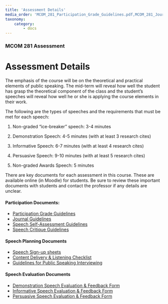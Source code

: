 ```yaml
---
title: 'Assessment Details'
media_order: 'MCOM_281_Participation_Grade_Guidelines.pdf,MCOM_281_Journal_Guidelines.pdf,MCOM_281_Speech_Self-Assessment_Guidelines.pdf,MCOM_281_Speech_Critique_Guidelines.pdf,MCOM_281_Content_Delivery&Listening_Checklist.pdf,MCOM_281_Speech_Sign-up_sheets.doc,MCOM_281_Demonstration_Speech_Evaluation&Feedback_Form.docx,MCOM_281_Informative_Speech_Evaluation&Feedback_Form.docx,MCOM_281_Persuasive_Speech_Evaluation&Feedback_Form.docx'
taxonomy:
    category:
        - docs
---
```


### MCOM 281 Assessment

# Assessment Details

The emphasis of the course will be on the theoretical and practical elements of
public speaking. The mid-term will reveal how well the student has grasp the
theoretical component of the class and the student’s speeches will reveal how
well he or she is applying the course elements in their work.

The following are the types of speeches and the requirements that must be met
for each speech:

1.  Non-graded “ice-breaker” speech: 3-4 minutes 

2.  Demonstration Speech: 4-5 minutes (with at least 3 research cites)

3.  Informative Speech: 6-7 minutes (with at least 4 research cites)

4.  Persuasive Speech: 9-10 minutes (with at least 5 research cites)

5.  Non-graded Awards Speech: 5 minutes


There are key documents for each assessment in this course.  These are available online (in Moodle) for students.  Be sure to review these important documents with students and contact the professor if any details are unclear.

#### Participation Documents:
* [Participation Grade Guidelines](MCOM_281_Participation_Grade_Guidelines.pdf)
* [Journal Guidelines](MCOM_281_Journal_Guidelines.pdf)
* [Speech Self-Assessment Guidelines](MCOM_281_Speech_Self-Assessment_Guidelines.pdf)
* [Speech Critique Guidelines](MCOM_281_Speech_Critique_Guidelines.pdf)

#### Speech Planning Documents
* [Speech Sign-up sheets](MCOM_281_Speech_Sign-up_sheets.doc)
* [Content Delivery & Listening Checklist](MCOM_281_Content_Delivery&Listening_Checklist.pdf)
* [Guidelines for Public Speaking Interviewing](MCOM_281_Guidelines_for_Public_Speaking_Interviewing.pdf)

#### Speech Evaluation Documents
* [Demonstration Speech Evaluation & Feedback Form](MCOM_281_Demonstration_Speech_Evaluation&Feedback_Form.doc)
* [Informative Speech Evaluation & Feedback Form](MCOM_281_Informative_Speech_Evaluation&Feedback_Form.doc)
* [Persuasive Speech Evaluation & Feedback Form](MCOM_281_Persuasive_Speech_Evaluation&Feedback_Form.doc)

